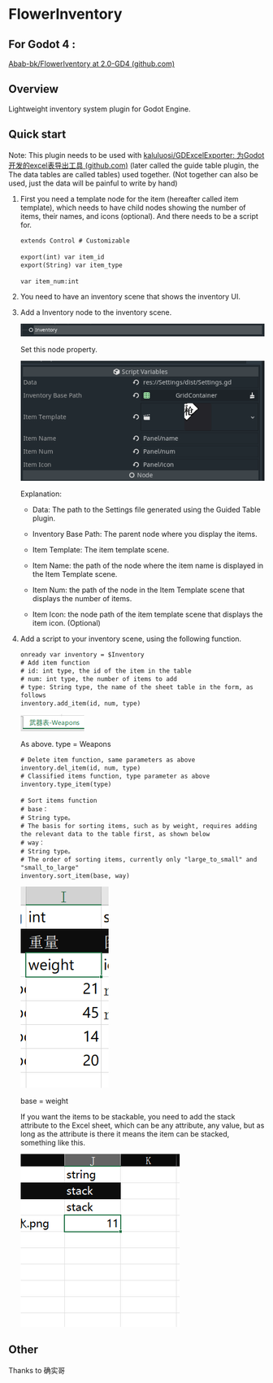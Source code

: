 # FlowerInventory

## For Godot 4 :

[Abab-bk/FlowerIventory at 2.0-GD4 (github.com)](https://github.com/Abab-bk/FlowerIventory/tree/2.0-GD4)

## Overview

Lightweight inventory system plugin for Godot Engine.

## Quick start

Note: This plugin needs to be used with [kaluluosi/GDExcelExporter: 为Godot开发的excel表导出工具 (github.com)](https://github.com/kaluluosi/GDExcelExporter#readme) (later called the guide table plugin, the The data tables are called tables) used together. (Not together can also be used, just the data will be painful to write by hand)

1. First you need a template node for the item (hereafter called item template), which needs to have child nodes showing the number of items, their names, and icons (optional). And there needs to be a script for.
   
   ```gdscript
   extends Control # Customizable
   
   export(int) var item_id
   export(String) var item_type
   
   var item_num:int
   ```

2. You need to have an inventory scene that shows the inventory UI.

3. Add a Inventory node to the inventory scene.
   
   ![](img/CLo8L.png)
   
   Set this node property.
   
   ![](img/CLsGp.png)
   
   Explanation:
   
   - Data: The path to the Settings file generated using the Guided Table plugin.
   
   - Inventory Base Path: The parent node where you display the items.
   
   - Item Template: The item template scene.
   
   - Item Name: the path of the node where the item name is displayed in the Item Template scene.
   
   - Item Num: the path of the node in the Item Template scene that displays the number of items.
   
   - Item Icon: the node path of the item template scene that displays the item icon. (Optional)

4. Add a script to your inventory scene, using the following function.
   
   ```gdscript
   onready var inventory = $Inventory
   # Add item function
   # id: int type, the id of the item in the table
   # num: int type, the number of items to add
   # type: String type, the name of the sheet table in the form, as follows
   inventory.add_item(id, num, type)
   ```
   
   ![](img/CLSyk.png)
   
   As above. type = Weapons
   
   ```gdscript
   # Delete item function, same parameters as above
   inventory.del_item(id, num, type)
   # Classified items function, type parameter as above
   inventory.type_item(type)
   
   # Sort items function
   # base：
   # String type。
   # The basis for sorting items, such as by weight, requires adding the relevant data to the table first, as shown below
   # way：
   # String type。
   # The order of sorting items, currently only "large_to_small" and "small_to_large"
   inventory.sort_item(base, way)
   ```
   
   ![](img/CLvqU.png)
   
   base = weight
   
   If you want the items to be stackable, you need to add the stack attribute to the Excel sheet, which can be any attribute, any value, but as long as the attribute is there it means the item can be stacked, something like this.
   
   ![](img/stack.png)

## Other

Thanks to 确实哥
